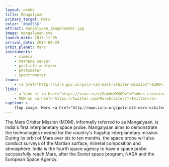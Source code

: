 ```yaml
---
layout: probe
title: Mangalyaan
primary_target: Mars
color: '#8e8566'
attract: mangalyaan_imageheader.jpg
image: mangalyaan.svg
launch_date: 2013-11-05
arrival_date: 2014-09-24
orbit_planet: Mars
instruments:
    - camera
    - methane sensor
    - particle analyzer
    - photometer
    - spectrometer
teams:
    - <a href="http://isro.gov.in/pslv-c25-mars-orbiter-mission">ISRO</a>
links:
    - a Vine of <a href="https://vine.co/v/OqbduWXK0Qw">Phobos crossing Mars</a> shot by MOM
    - MOM on <a href="https://twitter.com/MarsOrbiter/">Twitter</a>
caption: >
    (top image: Mars <a href="http://www.isro.org/pslv-c25-mars-orbiter-mission/images-mom">captured by MOM<a>, ISRO)
---
```

The Mars Orbiter Mission (MOM), informally referred to as Mangalyaan, is India's first interplanetary space probe. Mangalyaan aims to demonstrate the technologies needed for the country's flagship interplanetary mission. During its orbit of Mars over six to ten months, the space probe will also conduct surveys of the Martian surface, mineral composition and atmosphere. India is the fourth space agency to have a space probe successfully reach Mars, after the Soviet space program, NASA and the European Space Agency.

